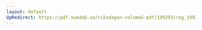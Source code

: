 ```yaml
---
layout: default
UpRedirect: https://pdf.swedeb.se/riksdagen-volumeG-pdf/199293/reg_199293/reg_199293_0478.pdf
---
```

